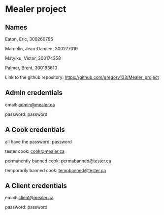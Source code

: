 # Mealer project

## Names
Eaton,	  Eric, 	300260795

Marcelin, Jean-Damien, 	300277019

Matyiku,  Victor, 	300174358

Palmer,   Brent, 	300193610


Link to the github repository:
https://github.com/gregory133/Mealer_project


## Admin credentials

email: admin@mealer.ca

password: password


## A Cook credentials

all have the password: password

tester cook: cook@mealer.ca

permanently banned cook: permabanned@tester.ca

temporarily banned cook: tempbanned@tester.ca

## A Client credentials

email: client@mealer.ca

password: password
